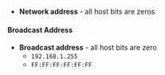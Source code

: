 - **Network address** - all host bits are zeros
#### Broadcast Address
- **Broadcast address** - all host bits are zero
	- `192.168.1.255`
	- `FF:FF:FF:FF:FF:FF`
